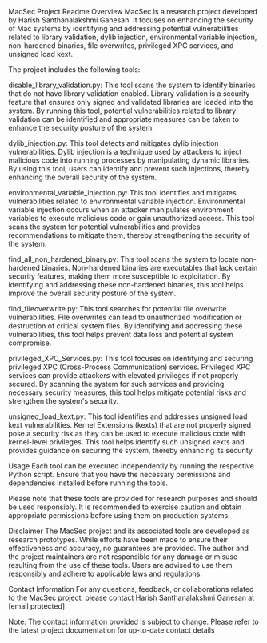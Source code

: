 MacSec Project Readme
Overview
MacSec is a research project developed by Harish Santhanalakshmi Ganesan. It focuses on enhancing the security of Mac systems by identifying and addressing potential vulnerabilities related to library validation, dylib injection, environmental variable injection, non-hardened binaries, file overwrites, privileged XPC services, and unsigned load kext.

The project includes the following tools:

disable_library_validation.py: This tool scans the system to identify binaries that do not have library validation enabled. Library validation is a security feature that ensures only signed and validated libraries are loaded into the system. By running this tool, potential vulnerabilities related to library validation can be identified and appropriate measures can be taken to enhance the security posture of the system.

dylib_injection.py: This tool detects and mitigates dylib injection vulnerabilities. Dylib injection is a technique used by attackers to inject malicious code into running processes by manipulating dynamic libraries. By using this tool, users can identify and prevent such injections, thereby enhancing the overall security of the system.

environmental_variable_injection.py: This tool identifies and mitigates vulnerabilities related to environmental variable injection. Environmental variable injection occurs when an attacker manipulates environment variables to execute malicious code or gain unauthorized access. This tool scans the system for potential vulnerabilities and provides recommendations to mitigate them, thereby strengthening the security of the system.

find_all_non_hardened_binary.py: This tool scans the system to locate non-hardened binaries. Non-hardened binaries are executables that lack certain security features, making them more susceptible to exploitation. By identifying and addressing these non-hardened binaries, this tool helps improve the overall security posture of the system.

find_fileoverwrite.py: This tool searches for potential file overwrite vulnerabilities. File overwrites can lead to unauthorized modification or destruction of critical system files. By identifying and addressing these vulnerabilities, this tool helps prevent data loss and potential system compromise.

privileged_XPC_Services.py: This tool focuses on identifying and securing privileged XPC (Cross-Process Communication) services. Privileged XPC services can provide attackers with elevated privileges if not properly secured. By scanning the system for such services and providing necessary security measures, this tool helps mitigate potential risks and strengthen the system's security.

unsigned_load_kext.py: This tool identifies and addresses unsigned load kext vulnerabilities. Kernel Extensions (kexts) that are not properly signed pose a security risk as they can be used to execute malicious code with kernel-level privileges. This tool helps identify such unsigned kexts and provides guidance on securing the system, thereby enhancing its security.

Usage
Each tool can be executed independently by running the respective Python script. Ensure that you have the necessary permissions and dependencies installed before running the tools.

Please note that these tools are provided for research purposes and should be used responsibly. It is recommended to exercise caution and obtain appropriate permissions before using them on production systems.

Disclaimer
The MacSec project and its associated tools are developed as research prototypes. While efforts have been made to ensure their effectiveness and accuracy, no guarantees are provided. The author and the project maintainers are not responsible for any damage or misuse resulting from the use of these tools. Users are advised to use them responsibly and adhere to applicable laws and regulations.

Contact Information
For any questions, feedback, or collaborations related to the MacSec project, please contact Harish Santhanalakshmi Ganesan at [email protected]

Note: The contact information provided is subject to change. Please refer to the latest project documentation for up-to-date contact details
